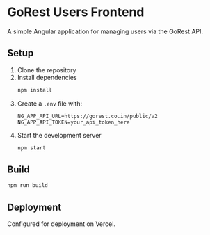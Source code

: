 # GoRest Users Frontend

A simple Angular application for managing users via the GoRest API.

## Setup

1. Clone the repository
2. Install dependencies
   ```bash
   npm install
   ```
3. Create a `.env` file with:
   ```
   NG_APP_API_URL=https://gorest.co.in/public/v2
   NG_APP_API_TOKEN=your_api_token_here
   ```
4. Start the development server
   ```bash
   npm start
   ```

## Build

```bash
npm run build
```

## Deployment

Configured for deployment on Vercel.
